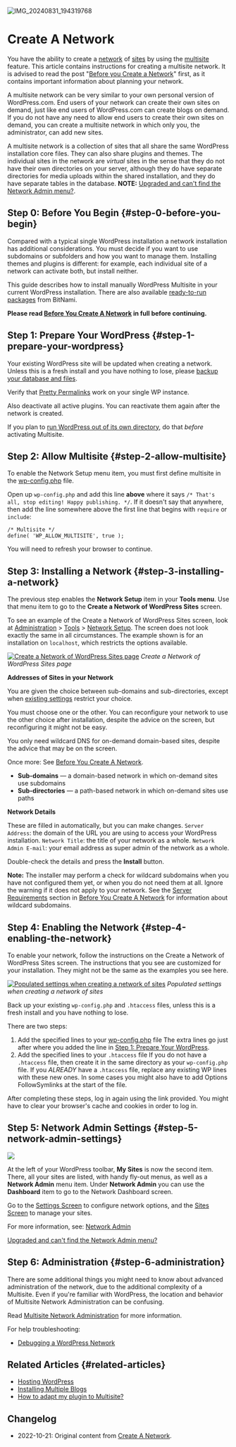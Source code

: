 ![IMG_20240831_194319768](https://github.com/user-attachments/assets/46450514-c459-4c23-8f2d-64a2556d3e64)
# Create A Network

You have the ability to create a [network](https://wordpress.org/documentation/article/glossary/#network) of [sites](https://wordpress.org/documentation/article/glossary/#site) by using the [multisite](https://wordpress.org/documentation/article/glossary/#multisite) feature. This article contains instructions for creating a multisite network. It is advised to read the post "[Before you Create a Network](https://developer.wordpress.org/advanced-administration/multisite/prepare-network/)" first, as it contains important information about planning your network.

A multisite network can be very similar to your own personal version of WordPress.com. End users of your network can create their own sites on demand, just like end users of WordPress.com can create blogs on demand. If you do not have any need to allow end users to create their own sites on demand, you can create a multisite network in which only you, the administrator, can add new sites.

A multisite network is a collection of sites that all share the same WordPress installation core files. They can also share plugins and themes. The individual sites in the network are _virtual_ sites in the sense that they do not have their own directories on your server, although they do have separate directories for media uploads within the shared installation, and they do have separate tables in the database. **NOTE:** [Upgraded and can't find the Network Admin menu?](https://developer.wordpress.org/advanced-administration/multisite/administration/#network-admin-link-location).

## Step 0: Before You Begin {#step-0-before-you-begin}

Compared with a typical single WordPress installation a network installation has additional considerations. You must decide if you want to use subdomains or subfolders and how you want to manage them. Installing themes and plugins is different: for example, each individual site of a network can activate both, but install neither.

This guide describes how to install manually WordPress Multisite in your current WordPress installation. There are also available [ready-to-run packages](https://codex.wordpress.org/User:Beltranrubo/BitNami_Multisite) from BitNami.

**Please read [Before You Create A Network](https://developer.wordpress.org/advanced-administration/multisite/prepare-network/) in full before continuing.**

## Step 1: Prepare Your WordPress {#step-1-prepare-your-wordpress}

Your existing WordPress site will be updated when creating a network. Unless this is a fresh install and you have nothing to lose, please [backup your database and files](https://developer.wordpress.org/advanced-administration/security/backup/).

Verify that [Pretty Permalinks](https://wordpress.org/documentation/article/using-permalinks/) work on your single WP instance.

Also deactivate all active plugins. You can reactivate them again after the network is created.

If you plan to [run WordPress out of its own directory](https://developer.wordpress.org/advanced-administration/server/wordpress-in-directory/), do that _before_ activating Multisite.

## Step 2: Allow Multisite {#step-2-allow-multisite}

To enable the Network Setup menu item, you must first define multisite in the [wp-config.php](https://developer.wordpress.org/advanced-administration/wordpress/wp-config/) file.

Open up `wp-config.php` and add this line **above** where it says `/* That's all, stop editing! Happy publishing. */`. If it doesn't say that anywhere, then add the line somewhere above the first line that begins with `require` or `include`:

```
/* Multisite */
define( 'WP_ALLOW_MULTISITE', true );
```

You will need to refresh your browser to continue.

## Step 3: Installing a Network {#step-3-installing-a-network}

The previous step enables the **Network Setup** item in your **Tools menu**. Use that menu item to go to the **Create a Network of WordPress Sites** screen.

To see an example of the Create a Network of WordPress Sites screen, look at [Administration](https://wordpress.org/documentation/article/administration-screens/) > [Tools](https://wordpress.org/documentation/article/administration-screens/#tools-managing-your-blog) > [Network Setup](https://wordpress.org/documentation/article/tools-network-screen/). The screen does not look exactly the same in all circumstances. The example shown is for an installation on `localhost`, which restricts the options available.

[![Create a Network of WordPress Sites page](https://i0.wp.com/wordpress.org/support/files/2018/11/network-create.png?fit=1024%2C743&ssl=1)](https://i0.wp.com/wordpress.org/support/files/2018/11/network-create.png?fit=1024%2C743&ssl=1)
_Create a Network of WordPress Sites page_

**Addresses of Sites in your Network**

You are given the choice between sub-domains and sub-directories, except when [existing settings](https://developer.wordpress.org/advanced-administration/multisite/prepare-network/#wordpress-settings-requirements) restrict your choice.

You must choose one or the other. You can reconfigure your network to use the other choice after installation, despite the advice on the screen, but reconfiguring it might not be easy.

You only need wildcard DNS for on-demand domain-based sites, despite the advice that may be on the screen.

Once more: See [Before You Create A Network](https://developer.wordpress.org/advanced-administration/multisite/prepare-network/).

* **Sub-domains** — a domain-based network in which on-demand sites use subdomains
* **Sub-directories** — a path-based network in which on-demand sites use paths

**Network Details**

These are filled in automatically, but you can make changes. `Server Address`: the domain of the URL you are using to access your WordPress installation. `Network Title`: the title of your network as a whole. `Network Admin E-mail`: your email address as super admin of the network as a whole.

Double-check the details and press the **Install** button.

**Note:** The installer may perform a check for wildcard subdomains when you have not configured them yet, or when you do not need them at all. Ignore the warning if it does not apply to your network. See the [Server Requirements](https://developer.wordpress.org/advanced-administration/multisite/prepare-network/#server-requirements) section in [Before You Create A Network](https://developer.wordpress.org/advanced-administration/multisite/prepare-network/) for information about wildcard subdomains.

## Step 4: Enabling the Network {#step-4-enabling-the-network}

To enable your network, follow the instructions on the Create a Network of WordPress Sites screen. The instructions that you see are customized for your installation. They might not be the same as the examples you see here.

[![Populated settings when creating a network of sites](https://i0.wp.com/wordpress.org/support/files/2018/11/tools-network-created.png?fit=1024%2C742&ssl=1)](https://i0.wp.com/wordpress.org/support/files/2018/11/tools-network-created.png?fit=1024%2C742&ssl=1)
_Populated settings when creating a network of sites_

Back up your existing `wp-config.php` and `.htaccess` files, unless this is a fresh install and you have nothing to lose.

There are two steps:

1. Add the specified lines to your [wp-config.php](https://developer.wordpress.org/advanced-administration/wordpress/wp-config/) file The extra lines go just after where you added the line in [Step 1: Prepare Your WordPress](https://developer.wordpress.org/advanced-administration/multisite/create-network/#step-1-prepare-your-wordpress).
2. Add the specified lines to your `.htaccess` file If you do not have a `.htaccess` file, then create it in the same directory as your `wp-config.php` file. If you _ALREADY_ have a `.htaccess` file, replace any existing WP lines with these new ones. In some cases you might also have to add Options FollowSymlinks at the start of the file.

After completing these steps, log in again using the link provided. You might have to clear your browser's cache and cookies in order to log in.

## Step 5: Network Admin Settings {#step-5-network-admin-settings}

[![](https://i0.wp.com/wordpress.org/support/files/2018/11/network-admin-link.png?fit=383%2C184&ssl=1)](https://i0.wp.com/wordpress.org/support/files/2018/11/network-admin-link.png?fit=383%2C184&ssl=1)

At the left of your WordPress toolbar, **My Sites** is now the second item. There, all your sites are listed, with handy fly-out menus, as well as a **Network Admin** menu item. Under **Network Admin** you can use the **Dashboard** item to go to the Network Dashboard screen.

Go to the [Settings Screen](https://developer.wordpress.org/advanced-administration/multisite/admin/) to configure network options, and the [Sites Screen](https://developer.wordpress.org/advanced-administration/multisite/admin/#Sites) to manage your sites.

For more information, see: [Network Admin](https://developer.wordpress.org/advanced-administration/multisite/admin/)

[Upgraded and can't find the Network Admin menu?](https://developer.wordpress.org/advanced-administration/multisite/administration/#network-admin-link-location)

## Step 6: Administration {#step-6-administration}

There are some additional things you might need to know about advanced administration of the network, due to the additional complexity of a Multisite. Even if you're familiar with WordPress, the location and behavior of Multisite Network Administration can be confusing.

Read [Multisite Network Administration](https://developer.wordpress.org/advanced-administration/multisite/administration/) for more information.

For help troubleshooting:

* [Debugging a WordPress Network](https://developer.wordpress.org/advanced-administration/debug/debug-network/)

## Related Articles {#related-articles}

* [Hosting WordPress](https://wordpress.org/documentation/article/hosting-wordpress/)
* [Installing Multiple Blogs](https://developer.wordpress.org/advanced-administration/before-install/multiple-instances/)
* [How to adapt my plugin to Multisite?](https://stackoverflow.com/questions/13960514/how-to-adapt-my-plugin-to-multisite/)

## Changelog

- 2022-10-21: Original content from [Create A Network](https://wordpress.org/documentation/article/create-a-network/).
